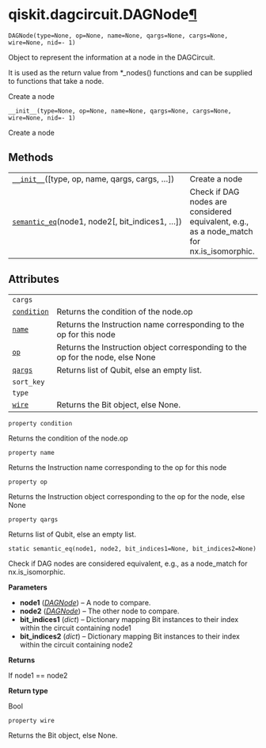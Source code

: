 # qiskit.dagcircuit.DAGNode[¶](#qiskit-dagcircuit-dagnode "Permalink to this headline")

<span id="undefined" />

`DAGNode(type=None, op=None, name=None, qargs=None, cargs=None, wire=None, nid=- 1)`

Object to represent the information at a node in the DAGCircuit.

It is used as the return value from \*\_nodes() functions and can be supplied to functions that take a node.

Create a node

<span id="undefined" />

`__init__(type=None, op=None, name=None, qargs=None, cargs=None, wire=None, nid=- 1)`

Create a node

## Methods

|                                                                                                                                    |                                                                                             |
| ---------------------------------------------------------------------------------------------------------------------------------- | ------------------------------------------------------------------------------------------- |
| [`__init__`](#qiskit.dagcircuit.DAGNode.__init__ "qiskit.dagcircuit.DAGNode.__init__")(\[type, op, name, qargs, cargs, …])         | Create a node                                                                               |
| [`semantic_eq`](#qiskit.dagcircuit.DAGNode.semantic_eq "qiskit.dagcircuit.DAGNode.semantic_eq")(node1, node2\[, bit\_indices1, …]) | Check if DAG nodes are considered equivalent, e.g., as a node\_match for nx.is\_isomorphic. |

## Attributes

|                                                                                           |                                                                                |
| ----------------------------------------------------------------------------------------- | ------------------------------------------------------------------------------ |
| `cargs`                                                                                   |                                                                                |
| [`condition`](#qiskit.dagcircuit.DAGNode.condition "qiskit.dagcircuit.DAGNode.condition") | Returns the condition of the node.op                                           |
| [`name`](#qiskit.dagcircuit.DAGNode.name "qiskit.dagcircuit.DAGNode.name")                | Returns the Instruction name corresponding to the op for this node             |
| [`op`](#qiskit.dagcircuit.DAGNode.op "qiskit.dagcircuit.DAGNode.op")                      | Returns the Instruction object corresponding to the op for the node, else None |
| [`qargs`](#qiskit.dagcircuit.DAGNode.qargs "qiskit.dagcircuit.DAGNode.qargs")             | Returns list of Qubit, else an empty list.                                     |
| `sort_key`                                                                                |                                                                                |
| `type`                                                                                    |                                                                                |
| [`wire`](#qiskit.dagcircuit.DAGNode.wire "qiskit.dagcircuit.DAGNode.wire")                | Returns the Bit object, else None.                                             |

<span id="undefined" />

`property condition`

Returns the condition of the node.op

<span id="undefined" />

`property name`

Returns the Instruction name corresponding to the op for this node

<span id="undefined" />

`property op`

Returns the Instruction object corresponding to the op for the node, else None

<span id="undefined" />

`property qargs`

Returns list of Qubit, else an empty list.

<span id="undefined" />

`static semantic_eq(node1, node2, bit_indices1=None, bit_indices2=None)`

Check if DAG nodes are considered equivalent, e.g., as a node\_match for nx.is\_isomorphic.

**Parameters**

*   **node1** ([*DAGNode*](#qiskit.dagcircuit.DAGNode "qiskit.dagcircuit.DAGNode")) – A node to compare.
*   **node2** ([*DAGNode*](#qiskit.dagcircuit.DAGNode "qiskit.dagcircuit.DAGNode")) – The other node to compare.
*   **bit\_indices1** (*dict*) – Dictionary mapping Bit instances to their index within the circuit containing node1
*   **bit\_indices2** (*dict*) – Dictionary mapping Bit instances to their index within the circuit containing node2

**Returns**

If node1 == node2

**Return type**

Bool

<span id="undefined" />

`property wire`

Returns the Bit object, else None.
